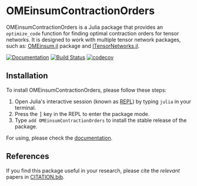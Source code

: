 # OMEinsumContractionOrders

OMEinsumContractionOrders is a Julia package that provides an `optimize_code` function for finding optimal contraction orders for tensor networks. It is designed to work with multiple tensor network packages, such as: [OMEinsum.jl](https://github.com/under-Peter/OMEinsum.jl/issues) package and [ITensorNetworks.jl](https://github.com/mtfishman/ITensorNetworks.jl).

[![Documentation](https://img.shields.io/badge/docs-dev-blue.svg)](https://tensorbfs.github.io/OMEinsumContractionOrders.jl/dev/)
[![Build Status](https://github.com/TensorBFS/OMEinsumContractionOrders.jl/workflows/CI/badge.svg)](https://github.com/TensorBFS/OMEinsumContractionOrders.jl/actions)
[![codecov](https://codecov.io/gh/TensorBFS/OMEinsumContractionOrders.jl/branch/master/graph/badge.svg?token=BwaF0cV6q1)](https://codecov.io/gh/TensorBFS/OMEinsumContractionOrders.jl)

## Installation

To install OMEinsumContractionOrders, please follow these steps:

1. Open Julia's interactive session (known as [REPL](https://docs.julialang.org/en/v1/manual/getting-started/)) by typing `julia` in your terminal.
2. Press the <kbd>]</kbd> key in the REPL to enter the package mode.
3. Type `add OMEinsumContractionOrders` to install the stable release of the package.

For using, please check the [documentation](https://tensorbfs.github.io/OMEinsumContractionOrders.jl/dev/).

## References

If you find this package useful in your research, please cite the *relevant* papers in [CITATION.bib](CITATION.bib).